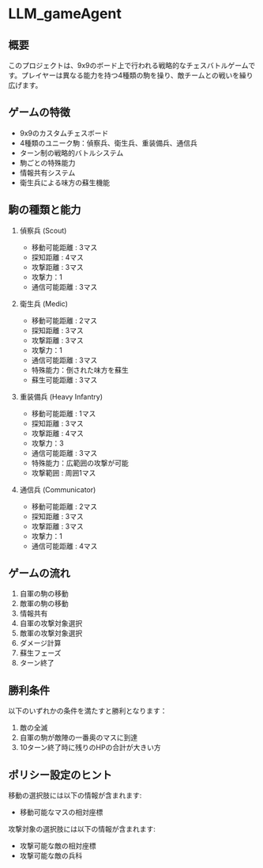 # LLM_gameAgent

## 概要
このプロジェクトは、9x9のボード上で行われる戦略的なチェスバトルゲームです。プレイヤーは異なる能力を持つ4種類の駒を操り、敵チームとの戦いを繰り広げます。

## ゲームの特徴
- 9x9のカスタムチェスボード
- 4種類のユニーク駒：偵察兵、衛生兵、重装備兵、通信兵
- ターン制の戦略的バトルシステム
- 駒ごとの特殊能力
- 情報共有システム
- 衛生兵による味方の蘇生機能

## 駒の種類と能力

1. 偵察兵 (Scout)
   - 移動可能距離 : 3マス
   - 探知距離 : 4マス
   - 攻撃距離 : 3マス
   - 攻撃力：1
   - 通信可能距離 : 3マス

2. 衛生兵 (Medic)
   - 移動可能距離 : 2マス
   - 探知距離 : 3マス
   - 攻撃距離 : 3マス
   - 攻撃力：1
   - 通信可能距離 : 3マス
   - 特殊能力：倒された味方を蘇生
   - 蘇生可能距離 : 3マス

3. 重装備兵 (Heavy Infantry)
   - 移動可能距離 : 1マス
   - 探知距離 : 3マス
   - 攻撃距離 : 4マス
   - 攻撃力：3
   - 通信可能距離 : 3マス
   - 特殊能力：広範囲の攻撃が可能
   - 攻撃範囲 : 周囲1マス

4. 通信兵 (Communicator)
   - 移動可能距離 : 2マス
   - 探知距離 : 3マス
   - 攻撃距離 : 3マス
   - 攻撃力：1
   - 通信可能距離 : 4マス

## ゲームの流れ
1. 自軍の駒の移動
2. 敵軍の駒の移動
3. 情報共有
4. 自軍の攻撃対象選択
5. 敵軍の攻撃対象選択
6. ダメージ計算
7. 蘇生フェーズ
8. ターン終了

## 勝利条件
以下のいずれかの条件を満たすと勝利となります：
1. 敵の全滅
2. 自軍の駒が敵陣の一番奥のマスに到達
3. 10ターン終了時に残りのHPの合計が大きい方

## ポリシー設定のヒント
移動の選択肢には以下の情報が含まれます:
  - 移動可能なマスの相対座標
    
攻撃対象の選択肢には以下の情報が含まれます:
  - 攻撃可能な敵の相対座標
  - 攻撃可能な敵の兵科
